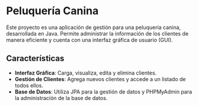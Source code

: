 # Peluquería Canina

Este proyecto es una aplicación de gestión para una peluquería canina, desarrollada en Java. Permite administrar la información de los clientes de manera eficiente y cuenta con una interfaz gráfica de usuario (GUI).

## Características

- **Interfaz Gráfica**: Carga, visualiza, edita y elimina clientes.
- **Gestión de Clientes**: Agrega nuevos clientes y accede a un listado de todos ellos.
- **Base de Datos**: Utiliza JPA para la gestión de datos y PHPMyAdmin para la administración de la base de datos.

